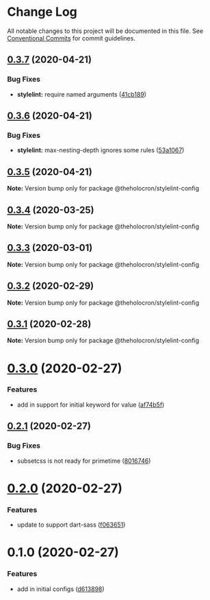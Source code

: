 # Change Log

All notable changes to this project will be documented in this file.
See [Conventional Commits](https://conventionalcommits.org) for commit guidelines.

## [0.3.7](https://github.com/the-holocron/threepio/compare/@theholocron/stylelint-config@0.3.6...@theholocron/stylelint-config@0.3.7) (2020-04-21)


### Bug Fixes

* **stylelint:** require named arguments ([41cb189](https://github.com/the-holocron/threepio/commit/41cb189437636d3dba84fae71b4cfe93c214a7ad))





## [0.3.6](https://github.com/the-holocron/threepio/compare/@theholocron/stylelint-config@0.3.5...@theholocron/stylelint-config@0.3.6) (2020-04-21)


### Bug Fixes

* **stylelint:** max-nesting-depth ignores some rules ([53a1067](https://github.com/the-holocron/threepio/commit/53a10671159b89c0a65845e606334b6def87ae60))





## [0.3.5](https://github.com/the-holocron/threepio/compare/@theholocron/stylelint-config@0.3.4...@theholocron/stylelint-config@0.3.5) (2020-04-21)

**Note:** Version bump only for package @theholocron/stylelint-config





## [0.3.4](https://github.com/the-holocron/threepio/compare/@theholocron/stylelint-config@0.3.3...@theholocron/stylelint-config@0.3.4) (2020-03-25)

**Note:** Version bump only for package @theholocron/stylelint-config





## [0.3.3](https://github.com/the-holocron/threepio/compare/@theholocron/stylelint-config@0.3.2...@theholocron/stylelint-config@0.3.3) (2020-03-01)

**Note:** Version bump only for package @theholocron/stylelint-config





## [0.3.2](https://github.com/the-holocron/threepio/compare/@theholocron/stylelint-config@0.3.1...@theholocron/stylelint-config@0.3.2) (2020-02-29)

**Note:** Version bump only for package @theholocron/stylelint-config





## [0.3.1](https://github.com/the-holocron/threepio/compare/@theholocron/stylelint-config@0.3.0...@theholocron/stylelint-config@0.3.1) (2020-02-28)

**Note:** Version bump only for package @theholocron/stylelint-config





# [0.3.0](https://github.com/the-holocron/threepio/compare/@theholocron/stylelint-config@0.2.1...@theholocron/stylelint-config@0.3.0) (2020-02-27)


### Features

* add in support for initial keyword for value ([af74b5f](https://github.com/the-holocron/threepio/commit/af74b5f2587e435bcc77957b8b2b60234deddfc8))





## [0.2.1](https://github.com/the-holocron/threepio/compare/@theholocron/stylelint-config@0.2.0...@theholocron/stylelint-config@0.2.1) (2020-02-27)


### Bug Fixes

* subsetcss is not ready for primetime ([8016746](https://github.com/the-holocron/threepio/commit/8016746fdb8737392c0615fa446018fca4b63fdb))





# [0.2.0](https://github.com/the-holocron/threepio/compare/@theholocron/stylelint-config@0.1.0...@theholocron/stylelint-config@0.2.0) (2020-02-27)


### Features

* update to support dart-sass ([f063651](https://github.com/the-holocron/threepio/commit/f063651b93ec75dfd14e1ccf011f852e35286438))





# 0.1.0 (2020-02-27)


### Features

* add in initial configs ([d613898](https://github.com/the-holocron/threepio/commit/d613898f18bb20b7fc879d80c15f025555de2765))
